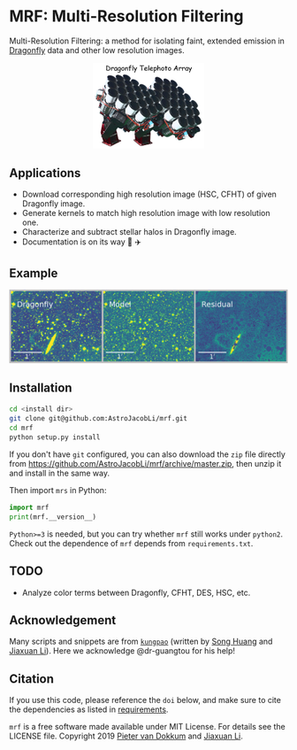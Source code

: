 # MRF: Multi-Resolution Filtering
Multi-Resolution Filtering: a method for isolating faint, extended emission in [Dragonfly](http://dragonflytelescope.org) data and other low resolution images.

<p align="center">
  <img src="df-logo.png" width="40%">
</p>

Applications
------------
- Download corresponding high resolution image (HSC, CFHT) of given Dragonfly image.
- Generate kernels to match high resolution image with low resolution one.
- Characterize and subtract stellar halos in Dragonfly image.
- Documentation is on its way :car: :airplane:

## Example

![MRF on NGC 5907](https://github.com/AstroJacobLi/mrf/raw/master/demo.png)

Installation
------------

```bash
cd <install dir>
git clone git@github.com:AstroJacobLi/mrf.git
cd mrf
python setup.py install
```

If you don't have `git` configured, you can also download the `zip` file directly from https://github.com/AstroJacobLi/mrf/archive/master.zip, then unzip it and install in the same way. 

Then import `mrs` in Python:

```python
import mrf
print(mrf.__version__)
```

`Python>=3` is needed, but you can try whether `mrf` still works under `python2`. Check out the dependence of `mrf` depends from `requirements.txt`.

TODO
------------
- Analyze color terms between Dragonfly, CFHT, DES, HSC, etc.

Acknowledgement
---------------
Many scripts and snippets are from [`kungpao`](https://github.com/dr-guangtou/kungpao) (written by [Song Huang](http://dr-guangtou.github.io) and [Jiaxuan Li](http://astrojacobli.github.io)). Here we acknowledge @dr-guangtou for his help!


Citation
-------
If you use this code, please reference the `doi` below, and make sure to cite the dependencies as listed in [requirements](https://github.com/AstroJacobLi/mrf/blob/master/requirements.txt). 

`mrf` is a free software made available under MIT License. For details see the LICENSE file. Copyright 2019 [Pieter van Dokkum](http://pietervandokkum.com) and [Jiaxuan Li](http://astrojacobli.github.io). 
